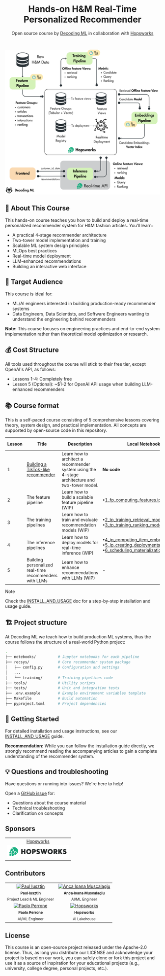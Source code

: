 <div align="center">
  <h1>Hands-on H&M Real-Time Personalized Recommender</h1>
  <p class="tagline">Open source course by <a href="https://decodingml.substack.com">Decoding ML</a> in collaboration with <a href="https://rebrand.ly/homepage-github">Hopsworks</a></p>
</div>

</br>

<p align="center">
  <a href="https://decodingml.substack.com/p/33d3273e-b8e3-4d98-b160-c3d239343022">
    <img src="assets/architecture.png" alt="Architecture" width="600">
  </a>
</p>

## 🎯 About This Course

This hands-on course teaches you how to build and deploy a real-time personalized recommender system for H&M fashion articles. You'll learn:

- A practical 4-stage recommender architecture
- Two-tower model implementation and training
- Scalable ML system design principles
- MLOps best practices
- Real-time model deployment
- LLM-enhanced recommendations
- Building an interactive web interface

## 👥 Target Audience

This course is ideal for:
- ML/AI engineers interested in building production-ready recommender systems
- Data Engineers, Data Scientists, and Software Engineers wanting to understand the engineering behind recommenders

**Note:** This course focuses on engineering practices and end-to-end system implementation rather than theoretical model optimization or research.

## 💰 Cost Structure

All tools used throughout the course will stick to their free tier, except OpenAI's API, as follows:

- Lessons 1-4: Completely free
- Lesson 5 (Optional): ~$1-2 for OpenAI API usage when building LLM-enhanced recommenders

## 📚 Course format

This is a self-paced course consisting of 5 comprehensive lessons covering theory, system design, and practical implementation. All concepts are supported by open-source code in this repository.

| Lesson | Title | Description | Local Notebooks | Colab Notebooks |
|--------|-------|-------------|----------------|-----------------|
| 1 | [Building a TikTok-like recommender](https://decodingml.substack.com/p/33d3273e-b8e3-4d98-b160-c3d239343022) | Learn how to architect a recommender system using the 4-stage architecture and two-tower model. | **No code** | **No code** |
| 2 | The feature pipeline | Learn how to build a scalable feature pipeline (WIP) | •[1_fp_computing_features.ipynb](notebooks/1_fp_computing_features.ipynb) | - |
| 3 | The training pipelines | Learn how to train and evaluate recommendation models (WIP) | •[2_tp_training_retrieval_model.ipynb](notebooks/2_tp_training_retrieval_model.ipynb)<br>•[3_tp_training_ranking_model.ipynb](notebooks/3_tp_training_ranking_model.ipynb) | - |
| 4 | The inference pipelines | Learn how to deploy models for real-time inference (WIP) | •[4_ip_computing_item_embeddings.ipynb](notebooks/4_ip_computing_item_embeddings.ipynb)<br>•[5_ip_creating_deployments.ipynb](notebooks/5_ip_creating_deployments.ipynb)<br>•[6_scheduling_materialization_jobs.ipynb](notebooks/6_scheduling_materialization_jobs.ipynb) | - |
| 5 | Building personalized real-time recommenders with LLMs | Learn how to enhance recommendations with LLMs (WIP) | - | - |

> [!NOTE]
> Check the [INSTALL_AND_USAGE](https://github.com/decodingml/hands-on-personalized-recommender/blob/main/INSTALL_AND_USAGE.md) doc for a step-by-step installation and usage guide.


## 🏗️ Project structure

At Decoding ML we teach how to build production ML systems, thus the course follows the structure of a real-world Python project:

```bash
.
├── notebooks/          # Jupyter notebooks for each pipeline
├── recsys/             # Core recommender system package
│   ├── config.py       # Configuration and settings
│   ...
│   └── training/       # Training pipelines code
├── tools/              # Utility scripts
├── tests/              # Unit and integration tests
├── .env.example        # Example environment variables template
├── Makefile            # Build automation
├── pyproject.toml      # Project dependencies
```

## 🚀 Getting Started

For detailed installation and usage instructions, see our [INSTALL_AND_USAGE](https://github.com/decodingml/hands-on-personalized-recommender/blob/main/INSTALL_AND_USAGE.md) guide.

**Recommendation:** While you can follow the installation guide directly, we strongly recommend reading the accompanying articles to gain a complete understanding of the recommender system.

## 💡 Questions and troubleshooting

Have questions or running into issues? We're here to help!

Open a [GitHub issue](https://github.com/decodingml/hands-on-personalized-recommender/issues) for:
- Questions about the course material
- Technical troubleshooting
- Clarification on concepts

## Sponsors

<table>
  <tr>
    <td align="center">
      <a href="https://rebrand.ly/homepage-github" target="_blank">Hopsworks</a>
    </td>
  </tr>
  <tr>
    <td align="center">
      <a href="https://rebrand.ly/homepage-github" target="_blank">
        <img src="assets/hopsworks.png" width="200" alt="Hopsworks">
      </a>
    </td>
  </tr>
</table>

## Contributors


<table>
  <tr>
    <td align="center">
      <a href="https://github.com/iusztinpaul">
        <img src="https://github.com/iusztinpaul.png" width="100px;" alt="Paul Iusztin"/><br />
        <sub><b>Paul Iusztin</b></sub>
      </a><br />
      <sub>Project Lead & ML Engineer</sub>
    </td>
    <td align="center">
      <a href="https://github.com/915-Muscalagiu-AncaIoana">
        <img src="https://github.com/915-Muscalagiu-AncaIoana.png" width="100px;" alt="Anca Ioana Muscalagiu"/><br />
        <sub><b>Anca Ioana Muscalagiu</b></sub>
      </a><br />
      <sub>AI/ML Engineer</sub>
    </td>
  </tr>
  <tr>
    <td align="center">
      <a href="https://github.com/paoloap-py">
        <img src="https://github.com/paoloap-py.png" width="100px;" alt="Paolo Perrone"/><br />
        <sub><b>Paolo Perrone</b></sub>
      </a><br />
      <sub>AI/ML Engineer</sub>
    </td>
    <td align="center">
      <a href="https://github.com/logicalclocks">
        <img src="https://github.com/logicalclocks.png" width="100px;" alt="Hopsworks"/><br />
        <sub><b>Hopsworks</b></sub>
      </a><br />
      <sub>AI Lakehouse</sub>
    </td>
  </tr>
</table>


## License

This course is an open-source project released under the Apache-2.0 license. Thus, as long you distribute our LICENSE and acknowledge your project is based on our work, you can safely clone or fork this project and use it as a source of inspiration for your educational projects (e.g., university, college degree, personal projects, etc.).
